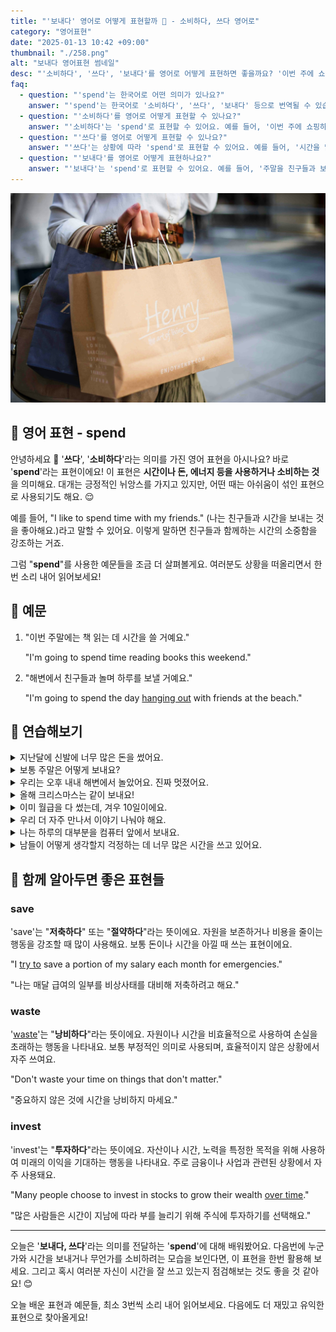 ```yaml
---
title: "'보내다' 영어로 어떻게 표현할까 💸 - 소비하다, 쓰다 영어로"
category: "영어표현"
date: "2025-01-13 10:42 +09:00"
thumbnail: "./258.png"
alt: "보내다 영어표현 썸네일"
desc: "'소비하다', '쓰다', '보내다'를 영어로 어떻게 표현하면 좋을까요? '이번 주에 쇼핑하는 데 돈을 많이 소비했어', '시간을 많이 쓰는 것 같아', '주말을 친구들과 보내는 게 좋아' 등을 영어로 표현하는 법을 배워봅시다. 다양한 예문을 통해서 연습하고 본인의 표현으로 만들어 보세요."
faq:
  - question: "'spend'는 한국어로 어떤 의미가 있나요?"
    answer: "'spend'는 한국어로 '소비하다', '쓰다', '보내다' 등으로 번역될 수 있습니다. 주로 시간이나 돈을 사용하는 상황에서 많이 쓰여요."
  - question: "'소비하다'를 영어로 어떻게 표현할 수 있나요?"
    answer: "'소비하다'는 'spend'로 표현할 수 있어요. 예를 들어, '이번 주에 쇼핑하는 데 돈을 많이 소비했어'는 'I spent a lot of money shopping this week'로 말할 수 있어요."
  - question: "'쓰다'를 영어로 어떻게 표현할 수 있나요?"
    answer: "'쓰다'는 상황에 따라 'spend'로 표현할 수 있어요. 예를 들어, '시간을 많이 쓰는 것 같아'는 'I feel like I spend a lot of time'으로 말할 수 있어요."
  - question: "'보내다'를 영어로 어떻게 표현하나요?"
    answer: "'보내다'는 'spend'로 표현할 수 있어요. 예를 들어, '주말을 친구들과 보내는 게 좋아'는 'I like to spend my weekends with friends'로 표현할 수 있어요."
---
```


![쇼핑백을 들고 있는 손](./258-1.jpg)

## 🌟 영어 표현 - spend

안녕하세요 👋 '**쓰다**', '**소비하다**'라는 의미를 가진 영어 표현을 아시나요? 바로 '**spend**'라는 표현이에요! 이 표현은 **시간이나 돈, 에너지 등을 사용하거나 소비하는 것**을 의미해요. 대개는 긍정적인 뉘앙스를 가지고 있지만, 어떤 때는 아쉬움이 섞인 표현으로 사용되기도 해요. 😌

예를 들어, "I like to spend time with my friends." (나는 친구들과 시간을 보내는 것을 좋아해요.)라고 말할 수 있어요. 이렇게 말하면 친구들과 함께하는 시간의 소중함을 강조하는 거죠.

<div 
  data-inline-banner="🎉 새해에는 스픽 AI와 함께 영어 공부하자" 
  data-inline-banner-subtext="설날 특별 할인으로 최대 70% 할인! (~2/3)" 
  data-inline-banner-link="https://app.usespeak.com/kr-ko/sale/kr-affiliate-special/?ref=engple-inline"
  data-inline-banner-caption="해당 링크를 통해 구매시 일정액의 수수료를 지급받습니다.">
</div>

그럼 "**spend**"를 사용한 예문들을 조금 더 살펴볼게요. 여러분도 상황을 떠올리면서 한 번 소리 내어 읽어보세요!

## 📖 예문

1. "이번 주말에는 책 읽는 데 시간을 쓸 거예요."

   "I'm going to spend time reading books this weekend."

2. "해변에서 친구들과 놀며 하루를 보낼 거예요."

   "I'm going to spend the day [hanging out](/blog/in-english/127.hang-out/) with friends at the beach."

## 💬 연습해보기

<details>
<summary>지난달에 신발에 너무 많은 돈을 썼어요.</summary>
<span>I spent way too much on shoes last month.</span>
</details>

<details>
<summary>보통 주말은 어떻게 보내요?</summary>
<span>How do you spend your weekends usually?</span>
</details>

<details>
<summary>우리는 오후 내내 해변에서 놀았어요. 진짜 멋졌어요.</summary>
<span>We spent the whole afternoon at the beach. It was amazing.</span>
</details>

<details>
<summary>올해 크리스마스는 같이 보내요!</summary>
<span>Let's spend Christmas together this year!</span>
</details>

<details>
<summary>이미 월급을 다 썼는데, 겨우 10일이에요.</summary>
<span>I've already spent my entire paycheck, and it's only the 10th.</span>
</details>

<details>
<summary>우리 더 자주 만나서 이야기 나눠야 해요.</summary>
<span>We should spend more time <a href="/blog/in-english/021.catch-up-on/">catching up</a>.</span>
</details>

<details>
<summary>나는 하루의 대부분을 컴퓨터 앞에서 보내요.</summary>
<span>I spend most of my day in front of a computer.</span>
</details>

<details>
<summary>남들이 어떻게 생각할지 걱정하는 데 너무 많은 시간을 쓰고 있어요.</summary>
<span>You're spending too much time <a href="/blog/in-english/209.worry-about/">worrying abou</a>t what others think.</span>
</details>

## 🤝 함께 알아두면 좋은 표현들

### save

'save'는 "**저축하다**" 또는 "**절약하다**"라는 뜻이에요. 자원을 보존하거나 비용을 줄이는 행동을 강조할 때 많이 사용해요. 보통 돈이나 시간을 아낄 때 쓰는 표현이에요.

"I [try to](/blog/in-english/117.try-to/) save a portion of my salary each month for emergencies."

"나는 매달 급여의 일부를 비상사태를 대비해 저축하려고 해요."

### waste

'[waste](/blog/in-english/260.waste/)'는 "**낭비하다**"라는 뜻이에요. 자원이나 시간을 비효율적으로 사용하여 손실을 초래하는 행동을 나타내요. 보통 부정적인 의미로 사용되며, 효율적이지 않은 상황에서 자주 쓰여요.

"Don't waste your time on things that don't matter."

"중요하지 않은 것에 시간을 낭비하지 마세요."

### invest

'invest'는 "**투자하다**"라는 뜻이에요. 자산이나 시간, 노력을 특정한 목적을 위해 사용하여 미래의 이익을 기대하는 행동을 나타내요. 주로 금융이나 사업과 관련된 상황에서 자주 사용돼요.

"Many people choose to invest in stocks to grow their wealth [over time](/blog/in-english/189.over-time/)."

"많은 사람들은 시간이 지남에 따라 부를 늘리기 위해 주식에 투자하기를 선택해요."

---

오늘은 '**보내다, 쓰다**'라는 의미를 전달하는 '**spend**'에 대해 배워봤어요. 다음번에 누군가와 시간을 보내거나 무언가를 소비하려는 모습을 보인다면, 이 표현을 한번 활용해 보세요. 그리고 혹시 여러분 자신이 시간을 잘 쓰고 있는지 점검해보는 것도 좋을 것 같아요! 😊

오늘 배운 표현과 예문들, 최소 3번씩 소리 내어 읽어보세요. 다음에도 더 재밌고 유익한 표현으로 찾아올게요!
